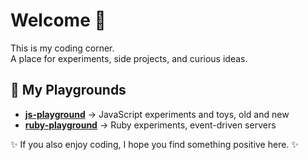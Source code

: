 # Welcome 👋

This is my coding corner.  
A place for experiments, side projects, and curious ideas.  

## 📂 My Playgrounds

- [**js-playground**](https://github.com/MinixLi/js-playground) → JavaScript experiments and toys, old and new  
- [**ruby-playground**](https://github.com/MinixLi/ruby-playground) → Ruby experiments, event-driven servers

✨ If you also enjoy coding, I hope you find something positive here. ✨

<!--
**minixli/minixli** is a ✨ _special_ ✨ repository because its `README.md` (this file) appears on your GitHub profile.

Here are some ideas to get you started:

- 🔭 I’m currently working on ...
- 🌱 I’m currently learning ...
- 👯 I’m looking to collaborate on ...
- 🤔 I’m looking for help with ...
- 💬 Ask me about ...
- 📫 How to reach me: ...
- 😄 Pronouns: ...
- ⚡ Fun fact: ...
-->
